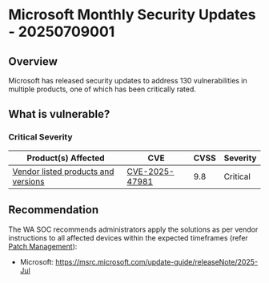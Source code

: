 # Microsoft Monthly Security Updates - 20250709001

## Overview

Microsoft has released security updates to address 130 vulnerabilities in multiple products, one of which has been critically rated.

## What is vulnerable?

### Critical Severity

| Product(s) Affected                                                                                               | CVE                                                               | CVSS | Severity |
| ----------------------------------------------------------------------------------------------------------------- | ----------------------------------------------------------------- | ---- | -------- |
| [Vendor listed products and versions](https://msrc.microsoft.com/update-guide/en-US/vulnerability/CVE-2025-47981) | [CVE-2025-47981](https://nvd.nist.gov/vuln/detail/CVE-2025-47981) | 9.8  | Critical |

## Recommendation

The WA SOC recommends administrators apply the solutions as per vendor instructions to all affected devices within the expected timeframes (refer [Patch Management](../guidelines/patch-management.md)):

- Microsoft: <https://msrc.microsoft.com/update-guide/releaseNote/2025-Jul>
